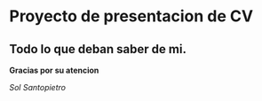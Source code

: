 # Proyecto de presentacion de CV

## Todo lo que deban saber de mi.

**Gracias por su atencion**

*Sol Santopietro*
